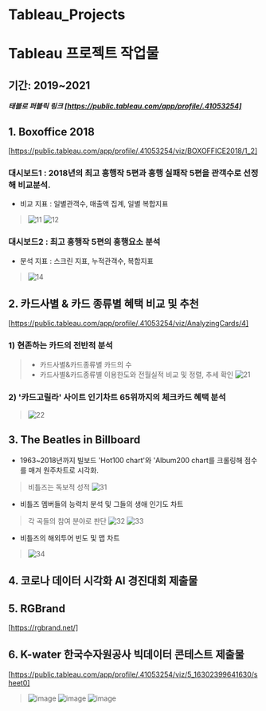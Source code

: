# Tableau_Projects

# **Tableau 프로젝트 작업물**
## 기간: 2019~2021
***태블로 퍼블릭 링크 [https://public.tableau.com/app/profile/.41053254]***

## 1. Boxoffice 2018
[https://public.tableau.com/app/profile/.41053254/viz/BOXOFFICE2018/1_2]
### 대시보드1 : 2018년의 최고 흥행작 5편과 흥행 실패작 5편을 관객수로 선정해 비교분석.
* 비교 지표 : 일별관객수, 매출액 집계, 일별 복합지표
> ![11](https://user-images.githubusercontent.com/88278698/127955956-d4ea8940-0651-4c8d-8913-6f5f88969e6b.JPG)
> ![12](https://user-images.githubusercontent.com/88278698/127955985-532fc4d3-9040-42e8-a368-52b9e9991414.JPG)


### 대시보드2 : 최고 흥행작 5편의 흥행요소 분석
* 분석 지표 : 스크린 지표, 누적관객수, 복합지표
> ![14](https://user-images.githubusercontent.com/88278698/127956015-b3d2294b-72f6-46c4-8131-805bdf3e3cfc.JPG)



## 2. 카드사별 & 카드 종류별 혜택 비교 및 추천
[https://public.tableau.com/app/profile/.41053254/viz/AnalyzingCards/4]
### 1) 현존하는 카드의 전반적 분석
> * 카드사별&카드종류별 카드의 수
> * 카드사별&카드종류별 이용한도와 전월실적 비교 및 정렬, 추세 확인
> ![21](https://user-images.githubusercontent.com/88278698/127957081-0c3e3def-bac8-43da-92ee-1f158112b409.png)


### 2) '카드고릴라' 사이트 인기차트 65위까지의 체크카드 혜택 분석
> ![22](https://user-images.githubusercontent.com/88278698/127957224-2b3114c5-55b2-4325-a1a7-a971bb3cdbca.JPG)



## 3. The Beatles in Billboard
* 1963~2018년까지 빌보드 'Hot100 chart'와 'Album200 chart를 크롤링해 점수를 매겨 원주차트로 시각화.
> 비틀즈는 독보적 성적
![31](https://user-images.githubusercontent.com/88278698/127957586-8ead6191-4e80-4403-8644-3e729dc05de2.png)

* 비틀즈 멤버들의 능력치 분석 및 그들의 생애 인기도 차트
> 각 곡들의 참여 분야로 판단
> ![32](https://user-images.githubusercontent.com/88278698/127958030-46237987-a0e9-4953-93a2-53afc391f339.JPG)
> ![33](https://user-images.githubusercontent.com/88278698/127958056-8aceee91-b89a-438f-901c-47c4ca8d1507.JPG)

* 비틀즈의 해외투어 빈도 및 맵 차트
> ![34](https://user-images.githubusercontent.com/88278698/127958109-1ae3e910-30fc-4764-a6ef-0ddbdc6e06a2.JPG)



## 4. 코로나 데이터 시각화 AI 경진대회 제출물



## 5. RGBrand
[https://rgbrand.net/]



## 6. K-water 한국수자원공사 빅데이터 콘테스트 제출물
[https://public.tableau.com/app/profile/.41053254/viz/5_16302399641630/sheet0]
> ![image](https://user-images.githubusercontent.com/88278698/138813679-a844aabd-fcab-4243-a5b3-3b278da765ad.png)
> ![image](https://user-images.githubusercontent.com/88278698/138813750-c43fc503-cbdc-42c2-8a7b-e931509d7964.png)
> ![image](https://user-images.githubusercontent.com/88278698/138813771-93018da0-c8e8-4776-a2e6-c359766871d4.png)

